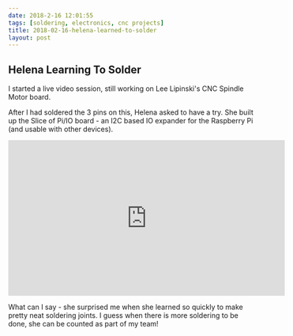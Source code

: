 ```yaml
---
date: 2018-2-16 12:01:55
tags: [soldering, electronics, cnc projects]
title: 2018-02-16-helena-learned-to-solder
layout: post
---
```

## Helena Learning To Solder

I started a live video session, still working on Lee Lipinski's CNC Spindle Motor board.

After I had soldered the 3 pins on this, Helena asked to have a try. She built up the Slice of Pi/IO board - an I2C based IO expander for the Raspberry Pi (and usable with other devices).

<div class="embed-responsive embed-responsive-16by9">
<iframe width="560" height="315" src="https://www.youtube.com/embed/pRF0kzrXNXM" frameborder="0" allowfullscreen="True"></iframe>
</div>

What can I say - she surprised me when she learned so quickly to make pretty neat soldering joints. I guess when there is more soldering to be done, she can be counted as part of my team!

